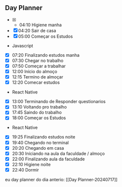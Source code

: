 ## Day Planner
- [x] - 04:10  Higiene manha
- [x] 04:20  Sair de casa
- [x] 05:00  Começar os Estudos 
- Javascript
- [x] 07:20  Finalizando estudos manha
- [x] 07:30  Chegar no trabalho
- [x] 07:50  Começar a trabalhar
- [x] 12:00  Início do almoço
- [x] 12:15  Termino de almoçar
- [x] 12:20  Comecar estudos
-  React Native
- [x] 13:00  Terminando de Responder  questionarios
- [x] 13:10  Voltando pro trabalho
- [x] 17:45  Saindo do trabalho
- [x] 18:00  Começar os Estudos 
- React Native
- [x] 19:25  Finalizando estudos noite
- [x] 19:40 Chegando no terminal
- [x] 20:20  Chegando em casa
- [x] 20:30  Iníciando na aula da faculdade / almoço
- [x] 22:00  Finalizando aula da faculdade 
- [x] 22:10  Higiene noite
- [x] 22:40  Dormir

eu day planner do dia anterio: [[Day Planner-20240717]]